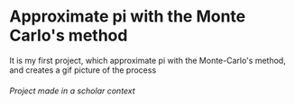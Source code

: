 # Approximate pi with the Monte Carlo's method

It is my first project, which approximate pi with the Monte-Carlo's method, and creates a gif picture of the process

###### Project made in a scholar context
